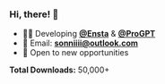 ### Hi, there! 👋

- 🧑‍💻 Developing [**@Ensta**](https://github.com/diezo/ensta) & [**@ProGPT**](https://github.com/diezo/progpt)
- 📧 Email: **sonniiii@outlook.com**
- 🍿 Open to new opportunities

**Total Downloads:** 50,000+
